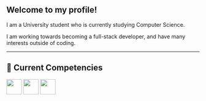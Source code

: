 ## Welcome to my profile!
I am a University student who is currently studying Computer Science.

I am working towards becoming a full-stack developer, and have many interests outside of coding.

---
## 🧰 Current Competencies 
<img src="https://img.shields.io/badge/HTML5-E34F26?style=for-the-badge&logo=html5&logoColor=white" height=40px> <img src="https://img.shields.io/badge/CSS3-1572B6?style=for-the-badge&logo=css3&logoColor=white" height=40px> <img src="https://img.shields.io/badge/Python-3776AB?style=for-the-badge&logo=python&logoColor=white" height=40px>

<!--
**UmaeerH/UmaeerH** is a ✨ _special_ ✨ repository because its `README.md` (this file) appears on your GitHub profile.

Here are some ideas to get you started:

- 🔭 I’m currently working on ...
- 🌱 I’m currently learning ...
- 👯 I’m looking to collaborate on ...
- 🤔 I’m looking for help with ...
- 💬 Ask me about ...
- 📫 How to reach me: ...
- 😄 Pronouns: ...
- ⚡ Fun fact: ...
-->
